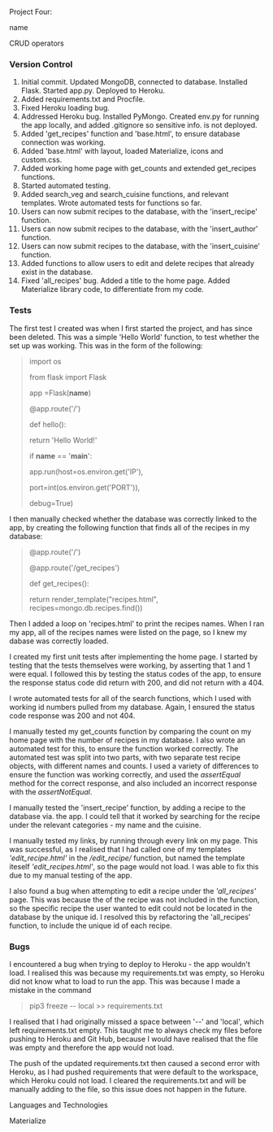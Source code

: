 Project Four: 

name

CRUD operators


### Version Control
1. Initial commit. Updated MongoDB, connected to database. Installed Flask. Started app.py. Deployed to Heroku.
2. Added requirements.txt and Procfile.
3. Fixed Heroku loading bug.
4. Addressed Heroku bug. Installed PyMongo. Created env.py for running the app locally, and added .gitignore so sensitive info. is not deployed.
5. Added 'get_recipes' function and 'base.html', to ensure database connection was working.
6. Added 'base.html' with layout, loaded Materialize, icons and custom.css.
7. Added working home page with get_counts and extended get_recipes functions. 
8. Started automated testing. 
9. Added search_veg and search_cuisine functions, and relevant templates. Wrote automated tests for functions so far.
10. Users can now submit recipes to the database, with the 'insert_recipe' function.
11. Users can now submit recipes to the database, with the 'insert_author' function.
12. Users can now submit recipes to the database, with the 'insert_cuisine' function.
13. Added functions to allow users to edit and delete recipes that already exist in the database.
14. Fixed 'all_recipes' bug. Added a title to the home page. Added Materialize library code, to differentiate from my code.




### Tests

The first test I created was when I first started the project, and has since been deleted. This was a simple 'Hello World' function, to test whether the set up was working. This was in the form of the following: 

>import os
>
>from flask import Flask
>
>app =Flask(__name__)
>
>@app.route('/')
>
>def hello():
>
>    return 'Hello World!'
>    
>if __name__ == '__main__':
>
>    app.run(host=os.environ.get('IP'),
>
>   port=int(os.environ.get('PORT')),
>
>    debug=True)

I then manually checked whether the database was correctly linked to the app, by creating the following function that finds all of the recipes in my database:

>@app.route('/')
>
>@app.route('/get_recipes')
>
>def get_recipes():
>
>    return render_template("recipes.html", recipes=mongo.db.recipes.find())

Then I added a loop on 'recipes.html' to print the recipes names. When I ran my app, all of the recipes names were listed on the page, so I knew my dabase was correctly loaded.

I created my first unit tests after implementing the home page. I started by testing that the tests themselves were working, by asserting that 1 and 1 were equal. I followed this by testing the status codes of the app, to ensure the response status code did return with 200, and did not return with a 404.

I wrote automated tests for all of the search functions, which I used with working id numbers pulled from my database. Again, I ensured the status code response was 200 and not 404.

I manually tested my get_counts function by comparing the count on my home page with the number of recipes in my database. I also wrote an automated test for this, to ensure the function worked correctly. The automated test was split into two parts, with two separate test recipe objects, with different names and counts. I used a variety of differences to ensure the function was working correctly, and used the *assertEqual* method for the correct response, and also included an incorrect response with the *assertNotEqual*. 

I manually tested the 'insert_recipe' function, by adding a recipe to the database via. the app. I could tell that it worked by searching for the recipe under the relevant categories - my name and the cuisine.

I manually tested my links, by running through every link on my page. This was successful, as I realised that I had called one of my templates *'edit_recipe.html'* in the */edit_recipe/* function, but named the template iteself *'edit_recipes.html'*, so the page would not load. I was able to fix this due to my manual testing of the app.

I also found a bug when attempting to edit a recipe under the *'all_recipes'* page. This was because the <id> of the recipe was not included in the function, so the specific recipe the user wanted to edit could not be located in the database by the unique id. I resolved this by refactoring the 'all_recipes' function, to include the unique id of each recipe.


### Bugs

I encountered a bug when trying to deploy to Heroku - the app wouldn't load. I realised this was because my requirements.txt was empty, so Heroku did not know what to load to run the app. This was because I made a mistake in the command

> pip3 freeze -- local >> requirements.txt

I realised that I had originally missed a space between '--' and 'local', which left requirements.txt empty. This taught me to always check my files before pushing to Heroku and Git Hub, because I would have realised that the file was empty and therefore the app would not load.

The push of the updated requirements.txt then caused a second error with Heroku, as I had pushed requirements that were default to the workspace, which Heroku could not load. I cleared the requirements.txt and will be manually adding to the file, so this issue does not happen in the future. 



Languages and Technologies

Materialize
